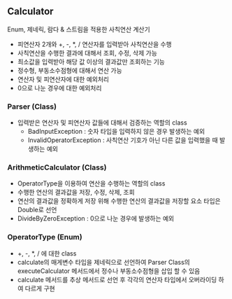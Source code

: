 ## Calculator
Enum, 제네릭, 람다 & 스트림을 적용한 사칙연산 계산기
- 피연산자 2개와 +, -, *, / 연산자를 입력받아 사칙연산을 수행 
- 사칙연산을 수행한 결과에 대해서 조회, 수정, 삭제 가능
- 최소값을 입력받아 해당 값 이상의 결과값만 조회하는 기능
- 정수형, 부동소수점형에 대해서 연산 가능
- 연산자 및 피연산자에 대한 예외처리
- 0으로 나눈 경우에 대한 예외처리 

### Parser (Class)
- 입력받은 연산자 및 피연산자 값들에 대해서 검증하는 역할의 class
    - BadInputException : 숫자 타입을 입력하지 않은 경우 발생하는 예외
    - InvalidOperatorException : 사칙연산 기호가 아닌 다른 값을 입력했을 때 발생하는 예외

###  ArithmeticCalculator (Class)
- OperatorType을 이용하여 연산을 수행하는 역할의 class
- 수행한 연산의 결과값을 저장, 수정, 삭제, 조회
- 연산의 결과값을 정확하게 저장 위해 수행한 연산의 결과값을 저장할 요소 타입은 Double로 선언
- DivideByZeroException : 0으로 나눈 경우에 발생하는 예외

### OperatorType (Enum)
- +, -, *, / 에 대한 class
- calculate의 매게변수 타입을 제네릭으로 선언하여 Parser Class의 executeCalculator 메서드에서 정수나 부동소수점형을 삽입 할 수 있음  
- calculate 메서드를 추상 메서드로 선언 후 각각의 연산자 타입에서 오버라이딩 하여 다르게 구현
